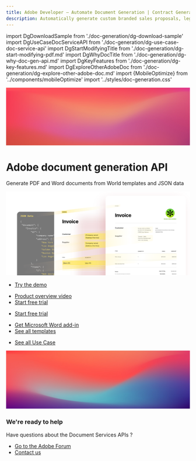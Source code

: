 ```yaml
---
title: Adobe Developer — Automate Document Generation | Contract Generation | Adobe
description: Automatically generate custom branded sales proposals, legal contracts, and invoices from Word templates and your dynamic data. Learn more today.
---
```


import DgDownloadSample from './doc-generation/dg-download-sample'
import DgUseCaseDocServiceAPI from './doc-generation/dg-use-case-doc-service-api'
import DgStartModifyingTitle from './doc-generation/dg-start-modifying-pdf.md'
import DgWhyDocTitle from './doc-generation/dg-why-doc-gen-api.md'
import DgKeyFeatures from './doc-generation/dg-key-features.md'
import DgExploreOtherAdobeDoc from './doc-generation/dg-explore-other-adobe-doc.md'
import {MobileOptimize} from '../components/mobileOptimize'
import '../styles/doc-generation.css'

<Hero slots="image, heading, text, assets, buttons" customLayout variant="fullwidth" background="rgb(250, 105, 85)" className="homeHeroAssetImg"/>

![](images/bg-hero-doc-gen.jpeg)

# Adobe document generation API

Generate PDF and Word documents from World templates and JSON data

![](images/doc-gen-hero-desktop@2x.png)

- [Try the demo](https://adobe.com/go/dcdocgen_api_demo) 


<!-- Why Document Generation API -->

<WrapperComponent slots="content" repeat="1" theme="lightest"/>
<DgWhyDocTitle/>

<TextBlock slots="buttons" isCentered theme="lightest padding-top-zero why-doc-get-started-btn" primaryOutline/>

- [Product overview video](https://video.tv.adobe.com/v/332120) 
- [Start free trial](https://www.adobe.com/go/dcsdks_credentials?ref=getStartedWithServicesSDK)

<!-- Key Features of Adobe Document Generation API -->
<WrapperComponent slots="content" repeat="1" theme="light"/>
<DgKeyFeatures/>

<TextBlock slots="buttons" isCentered theme="light padding-top-zero why-doc-get-started-btn"/>

- [Start free trial](https://www.adobe.com/go/dcsdks_credentials?ref=getStartedWithServicesSDK)

<MobileOptimize/>

<!-- Download Sample Templates and Data to Get Started -->

<WrapperComponent slots="content" repeat="1" theme="lightest"/>

<DgDownloadSample/>

<TextBlock slots="buttons" theme="lightest" isCentered className='blade-bottom-content ms-word-add-in-title'/>

- [Get Microsoft Word add-in](https://www.adobe.com/go/pdfEmbedAPI_demo)
- [See all templates](./doc-gen-api-template.md)

<!--  Start Modifying PDFs in a few Minutes -->
<WrapperComponent slots="content" theme="light"/>
<DgStartModifyingTitle/>

<!-- Use case for Document Services API -->
<WrapperComponent slots="content" repeat="1" theme="lightest"/>

<DgUseCaseDocServiceAPI/>

<TextBlock slots="buttons" theme="lightest" isCentered className="view-all-use-case-btn"/>

- [See all Use Case](https://www.adobe.io/apis/documentcloud/dcsdk/sales-proposals-and-contracts.html)

<!-- Explore other Adobe Document Cloud services -->

<WrapperComponent slots="content" repeat="1" theme="light"/>
<DgExploreOtherAdobeDoc/>

<!-- Summary Block -->
<SummaryBlock slots="image, heading, text, buttons" theme="lightest" background="white"/>

![summary block bg img](images/bg-hero.jpeg)

### We're ready to help 

Have questions about the Document Services APIs ?

- [Go to the Adobe Forum](https://www.adobe.com/go/pdftoolsapi_forum)
- [Contact us](src/pages/contact-us)
